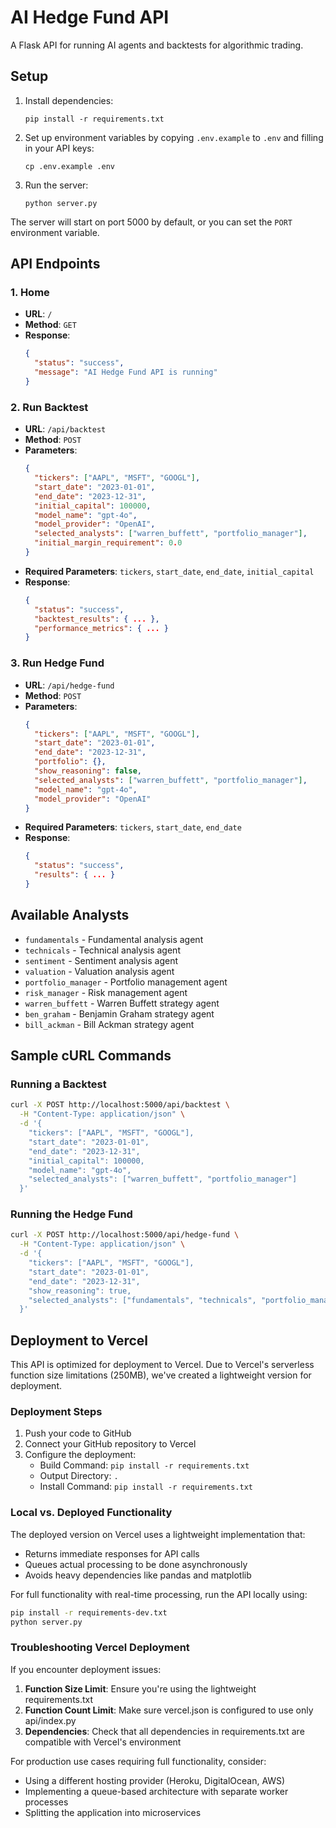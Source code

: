 # AI Hedge Fund API

A Flask API for running AI agents and backtests for algorithmic trading.

## Setup

1. Install dependencies:
   ```
   pip install -r requirements.txt
   ```

2. Set up environment variables by copying `.env.example` to `.env` and filling in your API keys:
   ```
   cp .env.example .env
   ```

3. Run the server:
   ```
   python server.py
   ```

The server will start on port 5000 by default, or you can set the `PORT` environment variable.

## API Endpoints

### 1. Home
- **URL**: `/`
- **Method**: `GET`
- **Response**:
  ```json
  {
    "status": "success",
    "message": "AI Hedge Fund API is running"
  }
  ```

### 2. Run Backtest
- **URL**: `/api/backtest`
- **Method**: `POST`
- **Parameters**:
  ```json
  {
    "tickers": ["AAPL", "MSFT", "GOOGL"],
    "start_date": "2023-01-01",
    "end_date": "2023-12-31",
    "initial_capital": 100000,
    "model_name": "gpt-4o",
    "model_provider": "OpenAI",
    "selected_analysts": ["warren_buffett", "portfolio_manager"],
    "initial_margin_requirement": 0.0
  }
  ```
- **Required Parameters**: `tickers`, `start_date`, `end_date`, `initial_capital`
- **Response**:
  ```json
  {
    "status": "success",
    "backtest_results": { ... },
    "performance_metrics": { ... }
  }
  ```

### 3. Run Hedge Fund
- **URL**: `/api/hedge-fund`
- **Method**: `POST`
- **Parameters**:
  ```json
  {
    "tickers": ["AAPL", "MSFT", "GOOGL"],
    "start_date": "2023-01-01",
    "end_date": "2023-12-31",
    "portfolio": {},
    "show_reasoning": false,
    "selected_analysts": ["warren_buffett", "portfolio_manager"],
    "model_name": "gpt-4o",
    "model_provider": "OpenAI"
  }
  ```
- **Required Parameters**: `tickers`, `start_date`, `end_date`
- **Response**:
  ```json
  {
    "status": "success",
    "results": { ... }
  }
  ```

## Available Analysts

- `fundamentals` - Fundamental analysis agent
- `technicals` - Technical analysis agent
- `sentiment` - Sentiment analysis agent
- `valuation` - Valuation analysis agent
- `portfolio_manager` - Portfolio management agent
- `risk_manager` - Risk management agent
- `warren_buffett` - Warren Buffett strategy agent
- `ben_graham` - Benjamin Graham strategy agent
- `bill_ackman` - Bill Ackman strategy agent

## Sample cURL Commands

### Running a Backtest
```bash
curl -X POST http://localhost:5000/api/backtest \
  -H "Content-Type: application/json" \
  -d '{
    "tickers": ["AAPL", "MSFT", "GOOGL"],
    "start_date": "2023-01-01",
    "end_date": "2023-12-31",
    "initial_capital": 100000,
    "model_name": "gpt-4o",
    "selected_analysts": ["warren_buffett", "portfolio_manager"]
  }'
```

### Running the Hedge Fund
```bash
curl -X POST http://localhost:5000/api/hedge-fund \
  -H "Content-Type: application/json" \
  -d '{
    "tickers": ["AAPL", "MSFT", "GOOGL"],
    "start_date": "2023-01-01",
    "end_date": "2023-12-31",
    "show_reasoning": true,
    "selected_analysts": ["fundamentals", "technicals", "portfolio_manager"]
  }'
```

## Deployment to Vercel

This API is optimized for deployment to Vercel. Due to Vercel's serverless function size limitations (250MB), we've created a lightweight version for deployment.

### Deployment Steps

1. Push your code to GitHub
2. Connect your GitHub repository to Vercel
3. Configure the deployment:
   - Build Command: `pip install -r requirements.txt`
   - Output Directory: `.`
   - Install Command: `pip install -r requirements.txt`

### Local vs. Deployed Functionality

The deployed version on Vercel uses a lightweight implementation that:
- Returns immediate responses for API calls
- Queues actual processing to be done asynchronously
- Avoids heavy dependencies like pandas and matplotlib

For full functionality with real-time processing, run the API locally using:
```bash
pip install -r requirements-dev.txt
python server.py
```

### Troubleshooting Vercel Deployment

If you encounter deployment issues:

1. **Function Size Limit**: Ensure you're using the lightweight requirements.txt
2. **Function Count Limit**: Make sure vercel.json is configured to use only api/index.py
3. **Dependencies**: Check that all dependencies in requirements.txt are compatible with Vercel's environment

For production use cases requiring full functionality, consider:
- Using a different hosting provider (Heroku, DigitalOcean, AWS)
- Implementing a queue-based architecture with separate worker processes
- Splitting the application into microservices 
